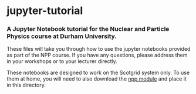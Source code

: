 # jupyter-tutorial
### A Jupyter Notebook tutorial for the Nuclear and Particle Physics course at Durham University.

These files will take you through how to use the jupyter notebooks provided as part of the NPP course. If you have any questions, please address them in your workshops or to your lecturer directly.

These notebooks are designed to work on the Scotgrid system only. To use them at home, you will need to also download the [npp module](https://github.com/danielmaitre/NPP) and place it in this directory.
